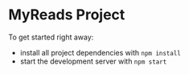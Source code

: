 # MyReads Project

To get started right away:

* install all project dependencies with `npm install`
* start the development server with `npm start`
